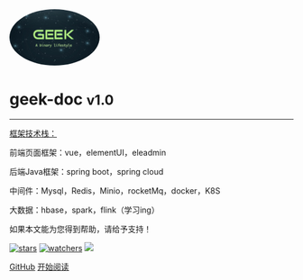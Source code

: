 <img width="160px" style="border-radius: 50%" bor src="style/head_portrait.jpg">

# **geek-doc**  <font size=5><b>v1.0</b></font>

------

<u>框架技术栈：</u>

前端页面框架：vue，elementUI，eleadmin<br>

后端Java框架：spring boot，spring cloud<br>

中间件：Mysql，Redis，Minio，rocketMq，docker，K8S<br>

大数据：hbase，spark，flink（学习ing）

如果本文能为您得到帮助，请给予支持！

[![stars](https://badgen.net/github/stars/lee-vis/geek-doc?color=4ab8a1)](https://github.com/lee-vis/geek-doc)
[![watchers](https://badgen.net/github/watchers/lee-vis/geek-doc?color=4ab8a1)](https://github.com/lee-vis/geek-doc)
![](https://img.shields.io/badge/%E6%91%B8%E9%B1%BC-%E7%A8%8B%E5%BA%8F%E5%91%98-green)

[GitHub](https://github.com/lee-vis/geek-doc)
[开始阅读](/README)

